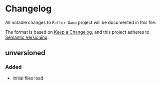 # Changelog

All notable changes to `Reflex Game` project will be documented in this file.

The format is based on [Keep a Changelog](http://keepachangelog.com/pt-BR/1.0.0/), and this project adheres to [Semantic Versioning](https://semver.org/lang/pt-BR/spec/v2.0.0.html).


## unversioned

### Added
 * Initial files load